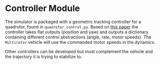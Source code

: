 # Controller Module

The simulator is packaged with a geometric tracking controller for a quadrotor, found in `quadrotor_control.py`. Based on [this paper](https://mathweb.ucsd.edu/~mleok/pdf/LeLeMc2010_quadrotor.pdf) the controller takes flat outputs (position and yaw) and outputs a dictionary containing different control abstractions (angle, rate, motor speeds). The `Multirotor` vehicle will use the commanded motor speeds in the dynamics. 

Other controllers can be developed but must complement the vehicle and the trajectory it is trying to stabilize to. 